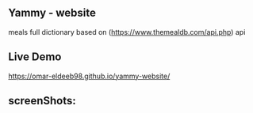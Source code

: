 ## Yammy - website
meals full dictionary based on (https://www.themealdb.com/api.php) api 

## Live Demo 
https://omar-eldeeb98.github.io/yammy-website/

## screenShots:

